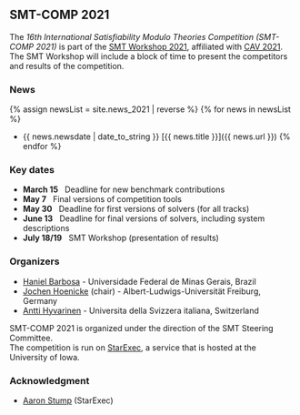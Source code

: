 ## SMT-COMP 2021

The *16th International Satisfiability Modulo Theories Competition (SMT-COMP
2021)* is part of the [SMT Workshop
2021](https://smt-workshop.cs.uiowa.edu/2021/), affiliated with [CAV
2021](http://i-cav.org/2021/).  The SMT Workshop will include a block of time to
present the competitors and results of the competition.

### News
{% assign newsList = site.news_2021 | reverse %}
{% for news in newsList %}
- {{ news.newsdate | date_to_string }} [{{ news.title }}]({{ news.url }})
{% endfor %}

### Key dates
 - **March 15**  &nbsp; Deadline for new benchmark contributions
 - **May 7** &nbsp; Final versions of competition tools
 - **May 30**    &nbsp; Deadline for first versions of solvers (for all tracks)
 - **June 13**   &nbsp; Deadline for final versions of solvers, including system descriptions
 - **July 18/19** &nbsp; SMT Workshop (presentation of results)

### Organizers
- [Haniel Barbosa](http://homepages.dcc.ufmg.br/~hbarbosa/) - Universidade Federal de Minas Gerais, Brazil
- [Jochen Hoenicke](https://jochen-hoenicke.de/) (chair) - Albert-Ludwigs-Universität Freiburg, Germany
- [Antti Hyvarinen](https://www.inf.usi.ch/postdoc/hyvarinen/) - Universita della Svizzera italiana, Switzerland

SMT-COMP 2021 is organized under the direction of the SMT Steering
Committee.
<br/>
The competition is run on [StarExec](https://www.starexec.org),
a service that is hosted at the University of Iowa.

### Acknowledgment
- [Aaron Stump](http://homepage.divms.uiowa.edu/~astump/) (StarExec)
